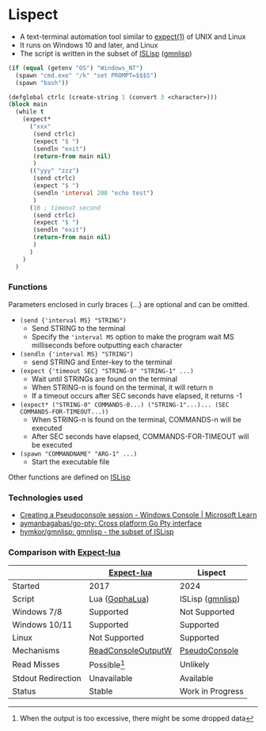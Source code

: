 Lispect
=======

- A text-terminal automation tool similar to [expect(1)](https://linux.die.net/man/1/expect) of UNIX and Linux
- It runs on Windows 10 and later, and Linux
- The script is written in the subset of [ISLisp] ([gmnlisp])

```example.lsp
(if (equal (getenv "OS") "Windows_NT")
  (spawn "cmd.exe" "/k" "set PROMPT=$$$S")
  (spawn "bash"))

(defglobal ctrlc (create-string 1 (convert 3 <character>)))
(block main
  (while t
    (expect*
      ("xxx"
       (send ctrlc)
       (expect "$ ")
       (sendln "exit")
       (return-from main nil)
       )
      (("yyy" "zzz")
       (send ctrlc)
       (expect "$ ")
       (sendln 'interval 200 "echo test")
       )
      (10 ; timeout second
       (send ctrlc)
       (expect "$ ")
       (sendln "exit")
       (return-from main nil)
       )
      )
    )
  )
```

### Functions

Parameters enclosed in curly braces {...} are optional and can be omitted.

- `(send {'interval MS} "STRING")`
    - Send STRING to the terminal
    - Specify the `'interval MS` option to make the program wait MS milliseconds before outputting each character
- `(sendln {'interval MS} "STRING")`
    - send STRING and Enter-key to the terminal
- `(expect {'timeout SEC} "STRING-0" "STRING-1" ...)`
    - Wait until STRINGs are found on the terminal
    - When STRING-n is found on the terminal, it will return n
    - If a timeout occurs after SEC seconds have elapsed, it returns -1
- `(expect* ("STRING-0" COMMANDS-0...) ("STRING-1"...)... (SEC COMMANDS-FOR-TIMEOUT...))`
    - When STRING-n is found on the terminal, COMMANDS-n will be executed
    - After SEC seconds have elapsed, COMMANDS-FOR-TIMEOUT will be executed
- `(spawn "COMMANDNAME" "ARG-1" ...)`
    - Start the executable file

Other functions are defined on [ISLisp]

### Technologies used

- [Creating a Pseudoconsole session - Windows Console | Microsoft Learn](https://learn.microsoft.com/en-us/windows/console/creating-a-pseudoconsole-session)
- [aymanbagabas/go-pty: Cross platform Go Pty interface](https://github.com/aymanbagabas/go-pty)
- [hymkor/gmnlisp: gmnlisp - the subset of ISLisp][gmnlisp]

[ISLisp]: http://islisp.org
[gmnlisp]: https://github.com/hymkor/gmnlisp
[GophaLua]: https://github.com/yuin/gopher-lua

### Comparison with [Expect-lua]

|                       | [Expect-lua]          | Lispect       |
|-----------------------|-----------------------|---------------|
| Started               | 2017                  | 2024          |
| Script                | Lua ([GophaLua])      | ISLisp ([gmnlisp]) |
| Windows 7/8           | Supported             | Not Supported |
| Windows 10/11         | Supported             | Supported     |
| Linux                 | Not Supported         | Supported     |
| Mechanisms            | [ReadConsoleOutputW]  |[PseudoConsole]|
| Read Misses           | Possible[^1]          | Unlikely      |
| Stdout Redirection    | Unavailable           | Available     |
| Status                | Stable                |Work in Progress|

[^1]: When the output is too excessive, there might be some dropped data

[ReadConsoleOutputW]: https://github.com/hymkor/expect/issues/34
[PseudoConsole]: https://learn.microsoft.com/en-us/windows/console/creating-a-pseudoconsole-session
[Expect-lua]: https://github.com/hymkor/expect
